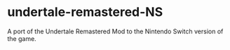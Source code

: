 # undertale-remastered-NS
A port of the Undertale Remastered Mod to the Nintendo Switch version of the game.
